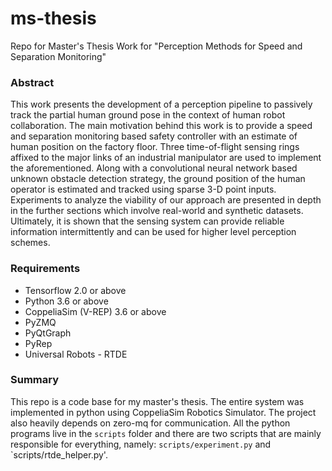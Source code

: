 # ms-thesis
Repo for Master's Thesis Work for "Perception Methods for Speed and Separation Monitoring"

### Abstract
This work presents the development of a perception pipeline to passively track the partial human ground pose in the context of human robot collaboration. The main motivation behind this work is to provide a speed and separation monitoring based safety controller with an estimate of human position on the factory floor. Three time-of-flight sensing rings affixed to the major links of an industrial manipulator are used to implement the aforementioned. Along with a convolutional neural network based unknown obstacle detection strategy, the ground position of the human operator is estimated and tracked using sparse 3-D point inputs. Experiments to analyze the viability of our approach are presented in depth in the further sections which involve real-world and synthetic datasets. Ultimately, it is shown that the sensing system can provide reliable information intermittently and can be used for higher level perception schemes.

### Requirements
- Tensorflow 2.0 or above
- Python 3.6 or above 
- CoppeliaSim (V-REP) 3.6 or above
- PyZMQ
- PyQtGraph
- PyRep
- Universal Robots - RTDE

### Summary
This repo is a code base for my master's thesis. The entire system was implemented in python using CoppeliaSim Robotics Simulator. The project also heavily depends on zero-mq for communication. All the python programs live in the `scripts` folder and there are two scripts that are mainly responsible for everything, namely: `scripts/experiment.py` and `scripts/rtde_helper.py'.  
